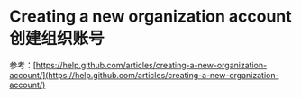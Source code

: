 Creating a new organization account 创建组织账号
===========

 

参考：[https://help.github.com/articles/creating-a-new-organization-account/](https://help.github.com/articles/creating-a-new-organization-account/)
